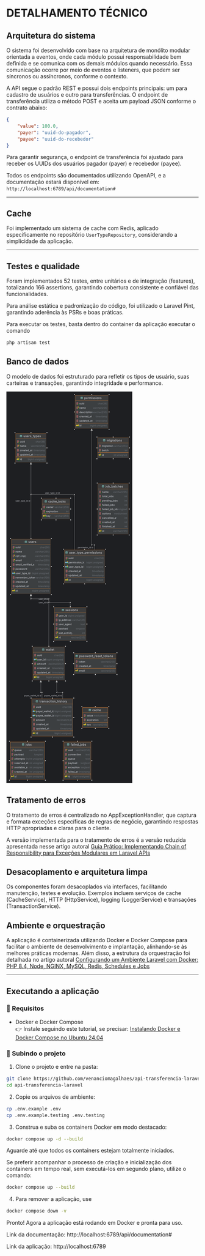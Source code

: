 

# DETALHAMENTO TÉCNICO

## Arquitetura do sistema

O sistema foi desenvolvido com base na arquitetura de monólito modular orientada a eventos, onde cada módulo possui responsabilidade bem definida e se comunica com os demais módulos quando necessário. Essa comunicação ocorre por meio de eventos e listeners, que podem ser síncronos ou assíncronos, conforme o contexto.

A API segue o padrão REST e possui dois endpoints principais: um para cadastro de usuários e outro para transferências. O endpoint de transferência utiliza o método POST e aceita um payload JSON conforme o contrato abaixo:

```json  
{  
    "value": 100.0, 
    "payer": "uuid-do-pagador", 
    "payee": "uuid-do-recebedor"
}  
```  

Para garantir segurança, o endpoint de transferência foi ajustado para receber os UUIDs dos usuários pagador (payer) e recebedor (payee).

Todos os endpoints são documentados utilizando OpenAPI, e a documentação estará disponível em:    
`http://localhost:6789/api/documentation#`
  
----

## Cache
Foi implementado um sistema de cache com Redis, aplicado especificamente no repositório `UserTypeRepository`, considerando a simplicidade da aplicação.
___  

## Testes e qualidade

Foram implementados 52 testes, entre unitários e de integração (features), totalizando 166 assertions, garantindo cobertura consistente e confiável das funcionalidades.

Para análise estática e padronização do código, foi utilizado o Laravel Pint, garantindo aderência às PSRs e boas práticas.

Para executar os testes, basta dentro do container da aplicação executar o comando

```php
php artisan test
```

## Banco de dados

O modelo de dados foi estruturado para refletir os tipos de usuário, suas carteiras e transações, garantindo integridade e performance.  

![img.png](img.png)

## Tratamento de erros
O tratamento de erros é centralizado no AppExceptionHandler, que captura e formata exceções específicas de regras de negócio, garantindo respostas HTTP apropriadas e claras para o cliente.

A versão implementada para o tratamento de erros é a versão reduzida apresentada nesse artigo autoral
[Guia Prático: Implementando Chain of Responsibility para Exceções Modulares em Laravel APIs](https://medium.com/@dvenanciom/guia-pr%C3%A1tico-implementando-chain-of-responsibility-para-exce%C3%A7%C3%B5es-modulares-em-laravel-apis-61208f8c6ff4)

## Desacoplamento e arquitetura limpa
Os componentes foram desacoplados via interfaces, facilitando manutenção, testes e evolução. Exemplos incluem serviços de cache (CacheService), HTTP (HttpService), logging (LoggerService) e transações (TransactionService).

## Ambiente e orquestração
A aplicação é containerizada utilizando Docker e Docker Compose para facilitar o ambiente de desenvolvimento e implantação, alinhando-se às melhores práticas modernas.  Além disso, a estrutura da orquestração foi detalhada no artigo autoral [Configurando um Ambiente Laravel com Docker: PHP 8.4, Node, NGINX, MySQL, Redis, Schedules e Jobs](https://medium.com/@dvenanciom/configurando-um-ambiente-laravel-com-docker-php-8-4-node-nginx-mysql-redis-schedules-e-jobs-18879888fa6b)
  
---  


## Executando a aplicação

### 🐳 Requisitos

-   Docker e Docker Compose  
    👉 Instale seguindo este tutorial, se precisar: [Instalando Docker e Docker Compose no Ubuntu 24.04](https://www.nerdlivre.com.br/instalando-docker-e-docker-compose-no-ubuntu-24-04/)



### 🚀 Subindo o projeto

1.  Clone o projeto e entre na pasta:


```bash
git clone https://github.com/venanciomagalhaes/api-transferencia-laravel.git
cd api-transferencia-laravel
```

2.  Copie os arquivos de ambiente:


```bash
cp .env.example .env
cp .env.example.testing .env.testing
```

3.  Construa e suba os containers Docker em modo destacado:


```bash
docker compose up -d --build
```

Aguarde até que todos os containers estejam totalmente iniciados.

Se preferir acompanhar o processo de criação e inicialização dos containers em tempo real,
sem executá-los em segundo plano, utilize o comando:

```bash
docker compose up --build
```

4. Para remover a aplicação, use

```bash
docker compose down -v
```

Pronto! Agora a aplicação está rodando em Docker e pronta para uso.

Link da documentação: http://localhost:6789/api/documentation#

Link da aplicação: http://localhost:6789


